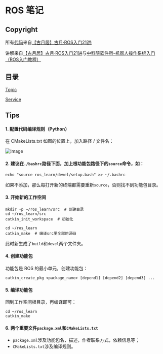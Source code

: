 # ROS 笔记
## Copyright
所有[代码](https://github.com/guyuehome/ros_21_tutorials)来自[【古月居】古月·ROS入门21讲](https://www.bilibili.com/video/BV1zt411G7Vn?p=1&vd_source=6c2184781d2aa58fa5e90d1cc75a1dd1);

讲解来自[【古月居】古月·ROS入门21讲](https://www.bilibili.com/video/BV1zt411G7Vn?p=1&vd_source=6c2184781d2aa58fa5e90d1cc75a1dd1)与[中科院软件所-机器人操作系统入门（ROS入门教程）](https://www.bilibili.com/video/BV1mJ411R7Ni?p=1&vd_source=6c2184781d2aa58fa5e90d1cc75a1dd1)

## 目录
[Topic](https://github.com/LinkinEminem/ROS_Notes/tree/master/learning_topic)

[Service](https://github.com/LinkinEminem/ROS_Notes/tree/master/learning_service)

## Tips
#### 1. 配置代码编译规则（Python）
在 CMakeLists.txt 如图的位置上，加入路径 / 文件名：

   ![image](https://user-images.githubusercontent.com/45569291/177819272-35c0b4e9-7b0d-415f-aeef-ed672bd5a12d.png)


#### 2. 建议在`./bashrc`路径下面，加上根功能包路径下的`source`命令，如：

   ```
   echo "source ros_learn/devel/setup.bash" >> ~/.bashrc
   ```
   如果不添加，那么每打开新的终端都需要重新`source`，否则找不到功能包目录。

#### 3. 开始新的工作空间
   
   ```
   mkdir -p ~/ros_learn/src  # 创建目录
   cd ~/ros_learn/src
   catkin_init_workspace  # 初始化
   
   cd ~/ros_learn
   catkin_make  # 编译src里全部的源码
   ```
   此时新生成了`build`和`devel`两个文件夹。

#### 4. 创建功能包

   功能包是 ROS 的最小单元，创建功能包：
   ```
   catkin_create_pkg <package_name> [depend1] [depend2] [depend3] ...
   ```
#### 5. 编译功能包

   回到工作空间根目录，再编译即可：
   ```
   cd ~/ros_learn
   catkin_make
   ```
#### 6. 两个重要文件`package.xml`和`CMakeLists.txt`
   + `package.xml`涉及功能包名，描述，作者联系方式，依赖信息等；
   + `CMakeLists.txt`涉及编译规则。
